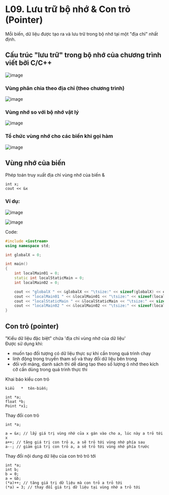 
# L09. Lưu trữ bộ nhớ & Con trỏ (Pointer)

Mỗi biến, dữ liệu được tạo ra và lưu trữ trong bộ nhớ tại một "địa chỉ" nhất định.

## Cấu trúc "lưu trữ" trong bộ nhớ của chương trình viết bởi C/C++

![image](https://github.com/user-attachments/assets/3514ee7a-98ff-465c-8f4c-43d45b17ad2c)

### Vùng phân chia theo địa chỉ (theo chương trình)

![image](https://github.com/user-attachments/assets/d8590358-f6c0-45bc-a781-38b4f358e92b)

### Vùng nhớ so với bộ nhớ vật lý

![image](https://github.com/user-attachments/assets/bfab42fe-23eb-4005-b05f-1123621e6728)

### Tổ chức vùng nhớ cho các biến khi gọi hàm 

![image](https://github.com/user-attachments/assets/4916b4cd-d14a-4003-aa2c-34a7eba58a93)

## Vùng nhớ của biến

Phép toán truy xuất địa chỉ vùng nhớ của biến & 
```
int x;
cout << &x 
```

### Ví dụ:   
![image](https://github.com/user-attachments/assets/d610e957-9b83-45b4-8357-c833ed8af2fc)

![image](https://github.com/user-attachments/assets/8b0f0777-6246-4526-a16d-5c692792607c)

Code:   
```C++
#include <iostream>
using namespace std; 

int globalX = 0;

int main()
{
    int localMain01 = 0;
    static int localStaticMain = 0;
    int localMain02 = 0;

    cout << "globalX " << &globalX << "\tsize:" << sizeof(globalX) << endl;
    cout << "localMain01 " << &localMain01 << "\tsize:" << sizeof(localMain01) << endl;
    cout << "localStaticMain " << &localStaticMain << "\tsize:" << sizeof(localStaticMain) << endl;
    cout << "localMain02 " << &localMain02 << "\tsize:" << sizeof(localMain02) << endl;
}

```

## Con trỏ (pointer)
"Kiểu dữ liệu đặc biệt" chứa 'địa chỉ vùng nhớ của dữ liệu'   
Được sử dụng khi:   
- muốn tạo đối tượng có dữ liệu thực sự khi cần trong quá trình chạy
- linh động trong truyền tham số và thay đổi dữ liệu bên trong
- đối với mảng, danh sách thì dễ dàng tạo theo số lượng ô nhớ theo kích cỡ cần dùng trong quá trình thực thi

Khai báo kiểu con trỏ   
```
kiểu   *  tên-biến;
```

```
int *a;
float *b;
Point *x1;
```

Thay đổi con trỏ   
```
int *a;

a = &x; // lấy giá trị vùng nhớ của x gán vào cho a, lúc này a trỏ tới x
a++; // tăng giá trị con trỏ a, a sẽ trỏ tới vùng nhớ phía sau
a--; // giảm giá trị con trỏ a, a sẽ trỏ tới vùng nhớ phía trước
```

Thay đổi nội dung dữ liệu của con trỏ trỏ tới  
```
int *a;
int b;
b = 0;
a = &b;
(*a)++; // tăng giá trị dữ liệu mà con trỏ a trỏ tới 
(*a) = 3; // thay đổi giá trị dữ liệu tại vùng nhớ a trỏ tới 
```
